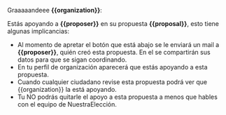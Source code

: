 Graaaaandeee **{{organization}}**:

Estás apoyando a **{{proposer}}** en su propuesta **{{proposal}}**, esto tiene algunas implicancias:

* Al momento de apretar el botón que está abajo se le enviará un mail a **{{proposer}}**, quién creó esta propuesta. En el se compartirán sus datos para que se sigan coordinando.
* En tu perfil de organización aparecerá que estás apoyando a esta propuesta.
* Cuando cualquier ciudadano revise esta propuesta podrá ver que {{organization}} la está apoyando.
* Tu NO podrás quitarle el apoyo a esta propuesta a menos que hables con el equipo de NuestraElección.
